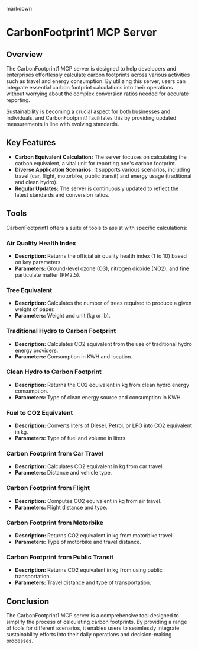 markdown
# CarbonFootprint1 MCP Server

## Overview

The CarbonFootprint1 MCP server is designed to help developers and enterprises effortlessly calculate carbon footprints across various activities such as travel and energy consumption. By utilizing this server, users can integrate essential carbon footprint calculations into their operations without worrying about the complex conversion ratios needed for accurate reporting.

Sustainability is becoming a crucial aspect for both businesses and individuals, and CarbonFootprint1 facilitates this by providing updated measurements in line with evolving standards.

## Key Features

- **Carbon Equivalent Calculation:** The server focuses on calculating the carbon equivalent, a vital unit for reporting one's carbon footprint.
- **Diverse Application Scenarios:** It supports various scenarios, including travel (car, flight, motorbike, public transit) and energy usage (traditional and clean hydro).
- **Regular Updates:** The server is continuously updated to reflect the latest standards and conversion ratios.

## Tools

CarbonFootprint1 offers a suite of tools to assist with specific calculations:

### Air Quality Health Index
- **Description:** Returns the official air quality health index (1 to 10) based on key parameters.
- **Parameters:** Ground-level ozone (O3), nitrogen dioxide (NO2), and fine particulate matter (PM2.5).

### Tree Equivalent
- **Description:** Calculates the number of trees required to produce a given weight of paper.
- **Parameters:** Weight and unit (kg or lb).

### Traditional Hydro to Carbon Footprint
- **Description:** Calculates CO2 equivalent from the use of traditional hydro energy providers.
- **Parameters:** Consumption in KWH and location.

### Clean Hydro to Carbon Footprint
- **Description:** Returns the CO2 equivalent in kg from clean hydro energy consumption.
- **Parameters:** Type of clean energy source and consumption in KWH.

### Fuel to CO2 Equivalent
- **Description:** Converts liters of Diesel, Petrol, or LPG into CO2 equivalent in kg.
- **Parameters:** Type of fuel and volume in liters.

### Carbon Footprint from Car Travel
- **Description:** Calculates CO2 equivalent in kg from car travel.
- **Parameters:** Distance and vehicle type.

### Carbon Footprint from Flight
- **Description:** Computes CO2 equivalent in kg from air travel.
- **Parameters:** Flight distance and type.

### Carbon Footprint from Motorbike
- **Description:** Returns CO2 equivalent in kg from motorbike travel.
- **Parameters:** Type of motorbike and travel distance.

### Carbon Footprint from Public Transit
- **Description:** Returns CO2 equivalent in kg from using public transportation.
- **Parameters:** Travel distance and type of transportation.

## Conclusion

The CarbonFootprint1 MCP server is a comprehensive tool designed to simplify the process of calculating carbon footprints. By providing a range of tools for different scenarios, it enables users to seamlessly integrate sustainability efforts into their daily operations and decision-making processes.